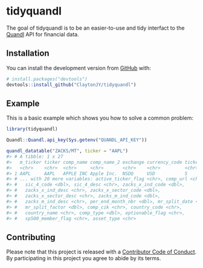 
<!-- README.md is generated from README.Rmd. Please edit that file -->
tidyquandl
==========

The goal of tidyquandl is to be an easier-to-use and tidy interfact to the [Quandl](https://www.quandl.com/) API for financial data.

Installation
------------

You can install the development version from [GitHub](https://github.com/) with:

``` r
# install.packages("devtools")
devtools::install_github("ClaytonJY/tidyquandl")
```

Example
-------

This is a basic example which shows you how to solve a common problem:

``` r
library(tidyquandl)

Quandl::Quandl.api_key(Sys.getenv("QUANDL_API_KEY"))

quandl_datatable("ZACKS/MT", ticker = "AAPL")
#> # A tibble: 1 x 27
#>   m_ticker ticker comp_name comp_name_2 exchange currency_code ticker_type
#>   <chr>    <chr>  <chr>     <chr>       <chr>    <chr>         <chr>      
#> 1 AAPL     AAPL   APPLE INC Apple Inc.  NSDQ     USD           S          
#> # ... with 20 more variables: active_ticker_flag <chr>, comp_url <chr>,
#> #   sic_4_code <dbl>, sic_4_desc <chr>, zacks_x_ind_code <dbl>,
#> #   zacks_x_ind_desc <chr>, zacks_x_sector_code <dbl>,
#> #   zacks_x_sector_desc <chr>, zacks_m_ind_code <dbl>,
#> #   zacks_m_ind_desc <chr>, per_end_month_nbr <dbl>, mr_split_date <date>,
#> #   mr_split_factor <dbl>, comp_cik <chr>, country_code <chr>,
#> #   country_name <chr>, comp_type <dbl>, optionable_flag <chr>,
#> #   sp500_member_flag <chr>, asset_type <chr>
```

Contributing
------------

Please note that this project is released with a [Contributor Code of Conduct](.github/CODE_OF_CONDUCT.md). By participating in this project you agree to abide by its terms.
